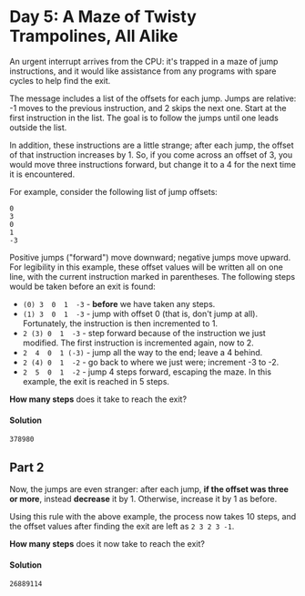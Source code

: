 Day 5: A Maze of Twisty Trampolines, All Alike
=====

An urgent interrupt arrives from the CPU: it's trapped in a maze of jump instructions, and it would like assistance from any programs with spare cycles to help find the exit.

The message includes a list of the offsets for each jump. Jumps are relative: -1 moves to the previous instruction, and 2 skips the next one. Start at the first instruction in the list. The goal is to follow the jumps until one leads outside the list.

In addition, these instructions are a little strange; after each jump, the offset of that instruction increases by 1. So, if you come across an offset of 3, you would move three instructions forward, but change it to a 4 for the next time it is encountered.

For example, consider the following list of jump offsets:

```
0
3
0
1
-3
```

Positive jumps ("forward") move downward; negative jumps move upward. For legibility in this example, these offset values will be written all on one line, with the current instruction marked in parentheses. The following steps would be taken before an exit is found:

- `(0) 3  0  1  -3`  - **before** we have taken any steps.
- `(1) 3  0  1  -3`  - jump with offset 0 (that is, don't jump at all). Fortunately, the instruction is then incremented to 1.
- `2 (3) 0  1  -3`  - step forward because of the instruction we just modified. The first instruction is incremented again, now to 2.
- `2  4  0  1 (-3)` - jump all the way to the end; leave a 4 behind.
- `2 (4) 0  1  -2`  - go back to where we just were; increment -3 to -2.
- `2  5  0  1  -2`  - jump 4 steps forward, escaping the maze.
In this example, the exit is reached in 5 steps.

**How many steps** does it take to reach the exit?

#### Solution
`378980`

## Part 2

Now, the jumps are even stranger: after each jump, **if the offset was three or more**, instead **decrease** it by 1. Otherwise, increase it by 1 as before.

Using this rule with the above example, the process now takes 10 steps, and the offset values after finding the exit are left as `2 3 2 3 -1`.

**How many steps** does it now take to reach the exit?

#### Solution
`26889114`
